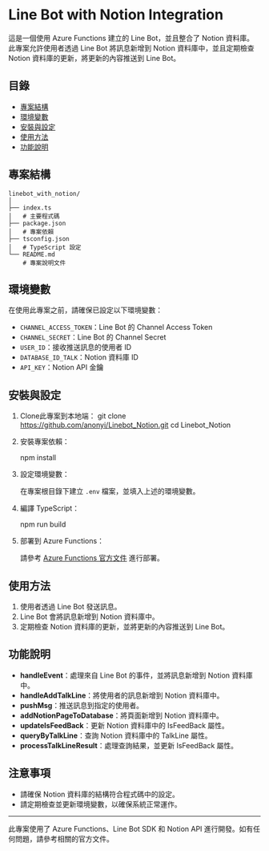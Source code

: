 # Line Bot with Notion Integration

這是一個使用 Azure Functions 建立的 Line Bot，並且整合了 Notion 資料庫。此專案允許使用者透過 Line Bot 將訊息新增到 Notion 資料庫中，並且定期檢查 Notion 資料庫的更新，將更新的內容推送到 Line Bot。

## 目錄

- [專案結構](#專案結構)
- [環境變數](#環境變數)
- [安裝與設定](#安裝與設定)
- [使用方法](#使用方法)
- [功能說明](#功能說明)

## 專案結構

```plaintext
linebot_with_notion/
│
├── index.ts
│   # 主要程式碼
├── package.json
│   # 專案依賴
├── tsconfig.json
│   # TypeScript 設定
└── README.md
    # 專案說明文件
```


## 環境變數

在使用此專案之前，請確保已設定以下環境變數：

- `CHANNEL_ACCESS_TOKEN`：Line Bot 的 Channel Access Token
- `CHANNEL_SECRET`：Line Bot 的 Channel Secret
- `USER_ID`：接收推送訊息的使用者 ID
- `DATABASE_ID_TALK`：Notion 資料庫 ID
- `API_KEY`：Notion API 金鑰

## 安裝與設定

1. Clone此專案到本地端：
git clone https://github.com/anonyi/Linebot_Notion.git
cd Linebot_Notion


2. 安裝專案依賴：

	npm install
    

3. 設定環境變數：

    在專案根目錄下建立 `.env` 檔案，並填入上述的環境變數。

4. 編譯 TypeScript：

   npm run build


5. 部署到 Azure Functions：

    請參考 [Azure Functions 官方文件](https://docs.microsoft.com/azure/azure-functions/functions-develop-vs-code) 進行部署。

## 使用方法

1. 使用者透過 Line Bot 發送訊息。
2. Line Bot 會將訊息新增到 Notion 資料庫中。
3. 定期檢查 Notion 資料庫的更新，並將更新的內容推送到 Line Bot。

## 功能說明

- **handleEvent**：處理來自 Line Bot 的事件，並將訊息新增到 Notion 資料庫中。
- **handleAddTalkLine**：將使用者的訊息新增到 Notion 資料庫中。
- **pushMsg**：推送訊息到指定的使用者。
- **addNotionPageToDatabase**：將頁面新增到 Notion 資料庫中。
- **updateIsFeedBack**：更新 Notion 資料庫中的 IsFeedBack 屬性。
- **queryByTalkLine**：查詢 Notion 資料庫中的 TalkLine 屬性。
- **processTalkLineResult**：處理查詢結果，並更新 IsFeedBack 屬性。

## 注意事項

- 請確保 Notion 資料庫的結構符合程式碼中的設定。
- 請定期檢查並更新環境變數，以確保系統正常運作。

---

此專案使用了 Azure Functions、Line Bot SDK 和 Notion API 進行開發。如有任何問題，請參考相關的官方文件。
  
